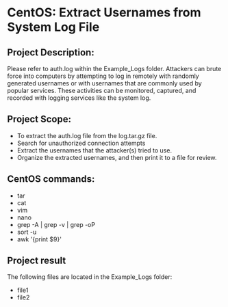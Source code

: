 # CentOS: Extract Usernames from System Log File

## Project Description:
Please refer to auth.log within the Example_Logs folder. 
Attackers can brute force into computers by attempting to log in remotely with randomly generated usernames or with usernames that are commonly used by popular services. These activities can be monitored, captured, and recorded with logging services like the system log. 

## Project Scope:
* To extract the auth.log file from the log.tar.gz file.
* Search for unauthorized connection attempts
* Extract the usernames that the attacker(s) tried to use.
* Organize the extracted usernames, and then print it to a file for review.

## CentOS commands:
* tar
* cat
* vim
* nano
* grep -A | grep -v | grep -oP
* sort -u
* awk '{print $9}'

## Project result
The following files are located in the Example_Logs folder:
* file1
* file2
